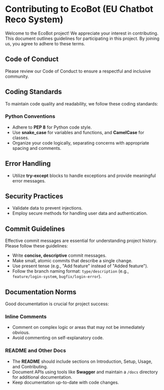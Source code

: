 # Contributing to EcoBot (EU Chatbot Reco System)

Welcome to the EcoBot project! We appreciate your interest in contributing. This document outlines guidelines for participating in this project. By joining us, you agree to adhere to these terms.

## Code of Conduct

Please review our Code of Conduct to ensure a respectful and inclusive community.

## Coding Standards

To maintain code quality and readability, we follow these coding standards:

### Python Conventions

- Adhere to **PEP 8** for Python code style.
- Use **snake_case** for variables and functions, and **CamelCase** for classes.
- Organize your code logically, separating concerns with appropriate spacing and comments.

## Error Handling

- Utilize **try-except** blocks to handle exceptions and provide meaningful error messages.

## Security Practices

- Validate data to prevent injections.
- Employ secure methods for handling user data and authentication.

## Commit Guidelines

Effective commit messages are essential for understanding project history. Please follow these guidelines:

- Write **concise, descriptive** commit messages.
- Make small, atomic commits that describe a single change.
- Use present tense (e.g., "Add feature" instead of "Added feature").
- Follow the branch naming format: `type/description` (e.g., `feature/login-system`, `bugfix/login-error`).

## Documentation Norms

Good documentation is crucial for project success:

### Inline Comments

- Comment on complex logic or areas that may not be immediately obvious.
- Avoid commenting on self-explanatory code.

### README and Other Docs

- The **README** should include sections on Introduction, Setup, Usage, and Contributing.
- Document APIs using tools like **Swagger** and maintain a `/docs` directory for additional documentation.
- Keep documentation up-to-date with code changes.

